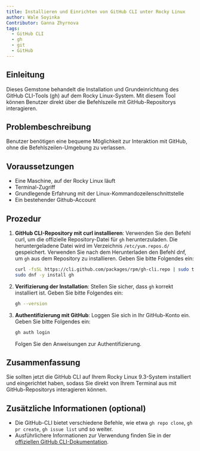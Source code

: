 ```yaml
---
title: Installieren und Einrichten von GitHub CLI unter Rocky Linux
author: Wale Soyinka
Contributor: Ganna Zhyrnova
tags:
  - GitHub CLI
  - gh
  - git
  - GitHub
---
```


## Einleitung

Dieses Gemstone behandelt die Installation und Grundeinrichtung des GitHub CLI-Tools (gh) auf dem Rocky Linux-System. Mit diesem Tool können Benutzer direkt über die Befehlszeile mit GitHub-Repositorys interagieren.

## Problembeschreibung

Benutzer benötigen eine bequeme Möglichkeit zur Interaktion mit GitHub, ohne die Befehlszeilen-Umgebung zu verlassen.

## Voraussetzungen

- Eine Maschine, auf der Rocky Linux läuft
- Terminal-Zugriff
- Grundlegende Erfahrung mit der Linux-Kommandozeilenschnittstelle
- Ein bestehender Github-Account

## Prozedur

1. **GitHub CLI-Repository mit curl installieren**:
   Verwenden Sie den Befehl curl, um die offizielle Repository-Datei für `gh` herunterzuladen. Die heruntergeladene Datei wird im Verzeichnis `/etc/yum.repos.d/` gespeichert. Verwenden Sie nach dem Herunterladen den Befehl dnf, um `gh` aus dem Repository zu installieren. Geben Sie bitte Folgendes ein:

   ```bash
   curl -fsSL https://cli.github.com/packages/rpm/gh-cli.repo | sudo tee /etc/yum.repos.d/github-cli.repo
   sudo dnf -y install gh
   ```

2. **Verifizierung der Installation**:
   Stellen Sie sicher, dass `gh` korrekt installiert ist. Geben Sie bitte Folgendes ein:

   ```bash
   gh --version
   ```

3. **Authentifizierung mit GitHub**:
   Loggen Sie sich in Ihr GitHub-Konto ein. Geben Sie bitte Folgendes ein:

   ```bash
   gh auth login
   ```

   Folgen Sie den Anweisungen zur Authentifizierung.

## Zusammenfassung

Sie sollten jetzt die GitHub CLI auf Ihrem Rocky Linux 9.3-System installiert und eingerichtet haben, sodass Sie direkt von Ihrem Terminal aus mit GitHub-Repositorys interagieren können.

## Zusätzliche Informationen (optional)

- Die GitHub-CLI bietet verschiedene Befehle, wie etwa `gh repo clone`, `gh pr create`, `gh issue list` und so weiter.
- Ausführlichere Informationen zur Verwendung finden Sie in der [offiziellen GitHub CLI-Dokumentation](https://cli.github.com/manual/).
